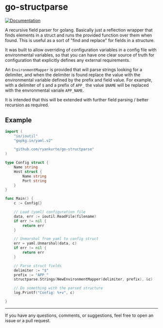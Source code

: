 # go-structparse

[![Documentation](https://img.shields.io/badge/docs-godoc-blue.svg)](https://godoc.org/github.com/ryankurte/ons)

A recursive field parser for golang. Basically just a reflection wrapper that finds elements in a struct and runs the provided function over them when found.
This is useful as a sort of "find and replace" for fields in a structure.

It was built to allow overriding of configuration variables in a config file with environmental variables, so that you can have one clear source of truth for configuration that explicitly defines any external requirements.

An `EnvironmentMapper` is provided that will parse strings looking for a delimiter, and when the delimiter is found replace the value with the environmental variable defined by the prefix and field value.
For example, with a delimiter of `$` and a prefix of `APP_` the value `$NAME` will be replaced with the envronmental variale `APP_NAME`.

It is intended that this will be extended with further field parsing / better recursion as required.

## Example

``` go
import (
    "io/ioutil"
    "gopkg.in/yaml.v2"

    "github.com/ryankurte/go-structparse"
)

type Config struct {
    Name string
    Host struct {
        Name string
        Port string
    }
}

func Main() {
    c := Config{}

    // Load (yaml) configuration file
    data, err := ioutil.ReadFile(filename)
    if err != nil {
        return err
    }

    // Unmarshal from yaml to config struct
    err = yaml.Unmarshal(data, c)
    if err != nil {
        return err
    }

    // Parse struct fields
    delimiter := "$"
    prefix := "APP_"
    structparse.Strings(NewEnvironmentMapper(delimiter, prefix), &c)

    // Do something with the parsed structure
    log.Printf("Config: %+v", c)

}

```

---

If you have any questions, comments, or suggestions, feel free to open an issue or a pull request.
